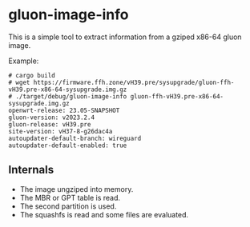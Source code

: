 # gluon-image-info

This is a simple tool to extract information from a gziped x86-64 gluon image.

Example:
```
# cargo build
# wget https://firmware.ffh.zone/vH39.pre/sysupgrade/gluon-ffh-vH39.pre-x86-64-sysupgrade.img.gz
# ./target/debug/gluon-image-info gluon-ffh-vH39.pre-x86-64-sysupgrade.img.gz
openwrt-release: 23.05-SNAPSHOT
gluon-version: v2023.2.4
gluon-release: vH39.pre
site-version: vH37-8-g26dac4a
autoupdater-default-branch: wireguard
autoupdater-default-enabled: true
```

## Internals

- The image ungziped into memory.
- The MBR or GPT table is read.
- The second partition is used.
- The squashfs is read and some files are evaluated.
